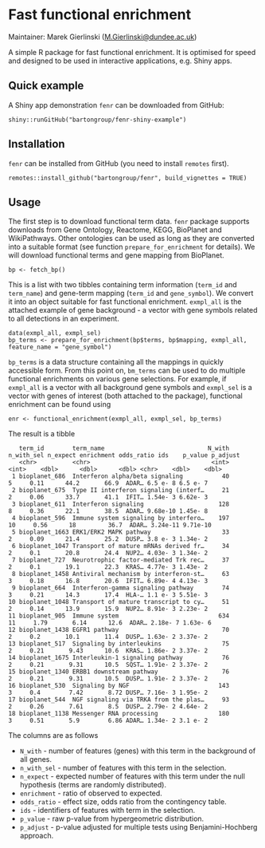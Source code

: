 # Fast functional enrichment

Maintainer: Marek Gierlinski (<M.Gierlinski@dundee.ac.uk>)

A simple R package for fast functional enrichment. It is optimised for speed and designed to be used in interactive applications, e.g. Shiny apps.

## Quick example

A Shiny app demonstration `fenr` can be downloaded from GitHub:

```
shiny::runGitHub("bartongroup/fenr-shiny-example")
```

## Installation

`fenr` can be installed from GitHub (you need to install `remotes` first).

```
remotes::install_github("bartongroup/fenr", build_vignettes = TRUE)
```

## Usage

The first step is to download functional term data. `fenr` package supports downloads from Gene Ontology, Reactome, KEGG, BioPlanet and WikiPathways. Other ontologies can be used as long as they are converted into a suitable format (see function `prepare_for_enrichment` for details). We will download functional terms and gene mapping from BioPlanet.

```
bp <- fetch_bp()
```

This is a list with two tibbles containing term information (`term_id` and `term_name`) and gene-term mapping (`term_id` and `gene_symbol`). We convert it into an object suitable for fast functional enrichment. `exmpl_all` is the attached example of gene background - a vector with gene symbols related to all detections in an experiment.

```
data(exmpl_all, exmpl_sel)
bp_terms <- prepare_for_enrichment(bp$terms, bp$mapping, exmpl_all, feature_name = "gene_symbol")
```

`bp_terms` is a data structure containing all the mappings in quickly accessible form. From this point on, `bm_terms` can be used to do multiple functional enrichments on various gene selections. For example, if `exmpl_all` is a vector with all background gene symbols and `exmpl_sel` is a vector with genes of interest (both attached to the package), functional enrichment can be found using

```
enr <- functional_enrichment(exmpl_all, exmpl_sel, bp_terms)
```

The result is a tibble

```
   term_id        term_name                             N_with n_with_sel n_expect enrichment odds_ratio ids    p_value p_adjust
   <chr>          <chr>                                  <int>      <int>    <dbl>      <dbl>      <dbl> <chr>    <dbl>    <dbl>
 1 bioplanet_686  Interferon alpha/beta signaling           40          5     0.11      44.2       66.9  ADAR… 6.5 e- 8 6.5 e- 7
 2 bioplanet_675  Type II interferon signaling (interf…     21          2     0.06      33.7       41.1  IFIT… 1.54e- 3 6.62e- 3
 3 bioplanet_611  Interferon signaling                     128          8     0.36      22.1       38.5  ADAR… 9.68e-10 1.45e- 8
 4 bioplanet_596  Immune system signaling by interfero…    197         10     0.56      18         36.7  ADAR… 3.24e-11 9.71e-10
 5 bioplanet_1663 ERK1/ERK2 MAPK pathway                    33          2     0.09      21.4       25.2  DUSP… 3.8 e- 3 1.34e- 2
 6 bioplanet_1047 Transport of mature mRNAs derived fr…     34          2     0.1       20.8       24.4  NUP2… 4.03e- 3 1.34e- 2
 7 bioplanet_727  Neurotrophic factor-mediated Trk rec…     37          2     0.1       19.1       22.3  KRAS… 4.77e- 3 1.43e- 2
 8 bioplanet_1458 Antiviral mechanism by interferon-st…     63          3     0.18      16.8       20.6  IFIT… 6.89e- 4 4.13e- 3
 9 bioplanet_664  Interferon-gamma signaling pathway        74          3     0.21      14.3       17.4  HLA-… 1.1 e- 3 5.51e- 3
10 bioplanet_1048 Transport of mature transcript to cy…     51          2     0.14      13.9       15.9  NUP2… 8.91e- 3 2.23e- 2
11 bioplanet_905  Immune system                            634         11     1.79       6.14      12.6  ADAR… 2.18e- 7 1.63e- 6
12 bioplanet_1438 EGFR1 pathway                             70          2     0.2       10.1       11.4  DUSP… 1.63e- 2 3.37e- 2
13 bioplanet_517  Signaling by interleukins                 75          2     0.21       9.43      10.6  KRAS… 1.86e- 2 3.37e- 2
14 bioplanet_1675 Interleukin-1 signaling pathway           76          2     0.21       9.31      10.5  SQST… 1.91e- 2 3.37e- 2
15 bioplanet_1340 ERBB1 downstream pathway                  76          2     0.21       9.31      10.5  DUSP… 1.91e- 2 3.37e- 2
16 bioplanet_530  Signaling by NGF                         143          3     0.4        7.42       8.72 DUSP… 7.16e- 3 1.95e- 2
17 bioplanet_544  NGF signaling via TRKA from the plas…     93          2     0.26       7.61       8.5  DUSP… 2.79e- 2 4.64e- 2
18 bioplanet_1138 Messenger RNA processing                 180          3     0.51       5.9        6.86 ADAR… 1.34e- 2 3.1 e- 2
```

The columns are as follows

 - `N_with` - number of features (genes) with this term in the background of all genes.
 - `n_with_sel` - number of features with this term in the selection.
 - `n_expect` - expected number of features with this term under the null hypothesis (terms are randomly distributed).
 - `enrichment` - ratio of observed to expected.
 - `odds_ratio` - effect size, odds ratio from the contingency table.
 - `ids` - identifiers of features with term in the selection.
 - `p_value` - raw p-value from hypergeometric distribution.
 - `p_adjust` - p-value adjusted for multiple tests using Benjamini-Hochberg approach.
 

